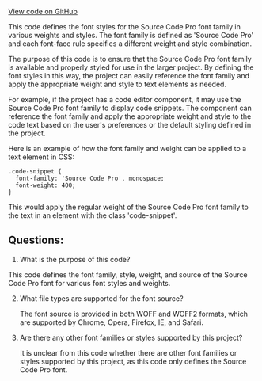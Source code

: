 [View code on GitHub](https://github.com/wandb/weave/weave-js/src/common/css/fonts/source-code-pro.css)

This code defines the font styles for the Source Code Pro font family in various weights and styles. The font family is defined as 'Source Code Pro' and each font-face rule specifies a different weight and style combination. 

The purpose of this code is to ensure that the Source Code Pro font family is available and properly styled for use in the larger project. By defining the font styles in this way, the project can easily reference the font family and apply the appropriate weight and style to text elements as needed.

For example, if the project has a code editor component, it may use the Source Code Pro font family to display code snippets. The component can reference the font family and apply the appropriate weight and style to the code text based on the user's preferences or the default styling defined in the project.

Here is an example of how the font family and weight can be applied to a text element in CSS:

```
.code-snippet {
  font-family: 'Source Code Pro', monospace;
  font-weight: 400;
}
```

This would apply the regular weight of the Source Code Pro font family to the text in an element with the class 'code-snippet'.
## Questions: 
 1. What is the purpose of this code?
   
   This code defines the font family, style, weight, and source of the Source Code Pro font for various font styles and weights.

2. What file types are supported for the font source?
   
   The font source is provided in both WOFF and WOFF2 formats, which are supported by Chrome, Opera, Firefox, IE, and Safari.

3. Are there any other font families or styles supported by this project?
   
   It is unclear from this code whether there are other font families or styles supported by this project, as this code only defines the Source Code Pro font.